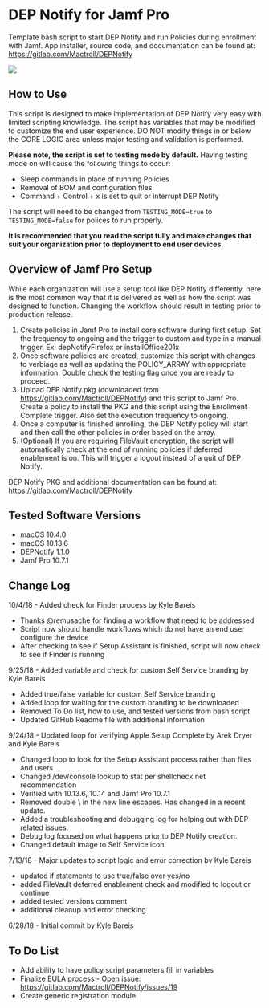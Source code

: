 # DEP Notify for Jamf Pro
Template bash script to start DEP Notify and run Policies during enrollment with Jamf. App installer, source code, and documentation can be found at: https://gitlab.com/Mactroll/DEPNotify

![](https://github.com/jamfprofessionalservices/DEP-Notify/blob/master/example-img/fullscreen-mode.png)

## How to Use

This script is designed to make implementation of DEP Notify very easy with limited scripting knowledge. The script has variables that may be modified to customize the end user experience. DO NOT modify things in or below the CORE LOGIC area unless major testing and validation is performed.

**Please note, the script is set to testing mode by default.** Having testing mode on will cause the following things to occur:
* Sleep commands in place of running Policies
* Removal of BOM and configuration files
* Command + Control + x is set to quit or interrupt DEP Notify

The script will need to be changed from `TESTING_MODE=true` to `TESTING_MODE=false` for polices to run properly.

**It is recommended that you read the script fully and make changes that suit your organization prior to deployment to end user devices.**

## Overview of Jamf Pro Setup

While each organization will use a setup tool like DEP Notify differently, here is the most common way that it is delivered as well as how the script was designed to function. Changing the workflow should result in testing prior to production release.

1. Create policies in Jamf Pro to install core software during first setup. Set the frequency to ongoing and the trigger to custom and type in a manual trigger. Ex: depNotifyFirefox or installOffice201x
2. Once software policies are created, customize this script with changes to verbiage as well as updating the POLICY_ARRAY with appropriate information. Double check the testing flag once you are ready to proceed.
3. Upload DEP Notify.pkg (downloaded from https://gitlab.com/Mactroll/DEPNotify) and this script to Jamf Pro. Create a policy to install the PKG and this script using the Enrollment Complete trigger. Also set the execution frequency to ongoing.
4. Once a computer is finished enrolling, the DEP Notify policy will start and then call the other policies in order based on the array.
5. (Optional) If you are requiring FileVault encryption, the script will automatically check at the end of running policies if deferred enablement is on. This will trigger a logout instead of a quit of DEP Notify.

DEP Notify PKG and additional documentation can be found at: https://gitlab.com/Mactroll/DEPNotify

## Tested Software Versions

* macOS 10.4.0
* macOS 10.13.6
* DEPNotify 1.1.0
* Jamf Pro 10.7.1

## Change Log

10/4/18 - Added check for Finder process by Kyle Bareis
* Thanks @remusache for finding a workflow that need to be addressed
* Script now should handle workflows which do not have an end user configure the device
* After checking to see if Setup Assistant is finished, script will now check to see if Finder is running

9/25/18 - Added variable and check for custom Self Service branding by Kyle Bareis
* Added true/false variable for custom Self Service branding
* Added loop for waiting for the custom branding to be downloaded
* Removed To Do list, how to use, and tested versions from bash script
* Updated GitHub Readme file with additional information

9/24/18 - Updated loop for verifying Apple Setup Complete by Arek Dryer and Kyle Bareis
* Changed loop to look for the Setup Assistant process rather than files and users
* Changed /dev/console lookup to stat per shellcheck.net recommendation
* Verified with 10.13.6, 10.14 and Jamf Pro 10.7.1
* Removed double \\ in the new line escapes. Has changed in a recent update.
* Added a troubleshooting and debugging log for helping out with DEP related issues.
* Debug log focused on what happens prior to DEP Notify creation.
* Changed default image to Self Service icon.

7/13/18 - Major updates to script logic and error correction by Kyle Bareis
* updated if statements to use true/false over yes/no
* added FileVault deferred enablement check and modified to logout or continue
* added tested versions comment
* additional cleanup and error checking

6/28/18 - Initial commit by Kyle Bareis

## To Do List

* Add ability to have policy script parameters fill in variables
* Finalize EULA process - Open issue: https://gitlab.com/Mactroll/DEPNotify/issues/19
* Create generic registration module
